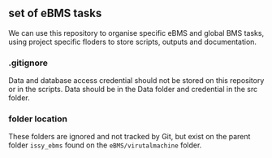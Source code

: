 ## set of eBMS tasks

We can use this repository to organise specific eBMS and global BMS tasks, using project specific floders to store scripts, outputs and documentation.

### .gitignore
Data and database access credential should not be stored on this repository or in the scripts. Data should be in the Data folder and credential in the src folder.

### folder location
These folders are ignored and not tracked by Git, but exist on the parent folder `issy_ebms` found on the `eBMS/virutalmachine` folder.



